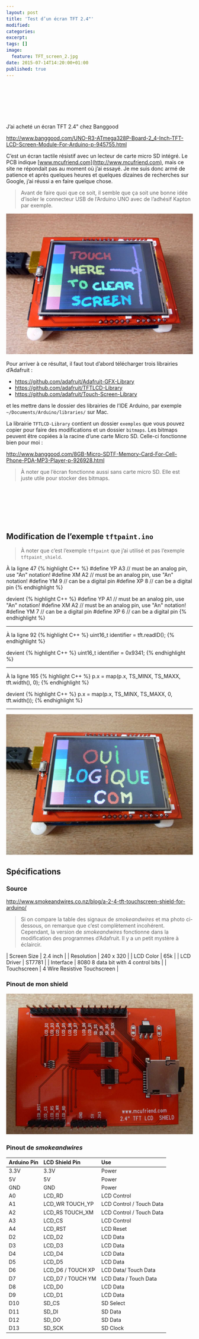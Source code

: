 ```yaml
---
layout: post
title: 'Test d’un écran TFT 2.4"'
modified:
categories:
excerpt:
tags: []
image:
  feature: TFT_screen_2.jpg
date: 2015-07-14T14:20:00+01:00
published: true
---
```



<script async src="//pagead2.googlesyndication.com/pagead/js/adsbygoogle.js"></script>
<!-- ouilogique_1 -->
<ins class="adsbygoogle"
     style="display:inline-block;width:728px;height:90px"
     data-ad-client="ca-pub-5638118185206577"
     data-ad-slot="5843164030"></ins>
<script>
(adsbygoogle = window.adsbygoogle || []).push({});
</script>


J’ai acheté un écran TFT 2.4" chez Banggood

<http://www.banggood.com/UNO-R3-ATmega328P-Board-2_4-Inch-TFT-LCD-Screen-Module-For-Arduino-p-945755.html>

C’est un écran tactile résistif avec un lecteur de carte micro SD intégré. Le PCB indique [www.mcufriend.com](http://www.mcufriend.com), mais ce site ne répondait pas au moment où j’ai essayé. Je me suis donc armé de patience et après quelques heures et quelques dizaines de recherches sur Google, j’ai réussi a en faire quelque chose.

> Avant de faire quoi que ce soit, il semble que ça soit une bonne idée d’isoler le connecteur USB de l’Arduino UNO avec de l’adhésif Kapton par exemple.

![](/files/2015-08-14-2-4-in_TFT_Touch_screen/2-4-in_TFT_Touch_screen_front.jpg)

Pour arriver à ce résultat, il faut tout d’abord télécharger trois librairies d’Adafruit :

- <https://github.com/adafruit/Adafruit-GFX-Library>
- <https://github.com/adafruit/TFTLCD-Library>
- <https://github.com/adafruit/Touch-Screen-Library>

et les mettre dans le dossier des librairies de l’IDE Arduino, par exemple `~/Documents/Arduino/libraries/` sur Mac.

La librairie `TFTLCD-Library` contient un dossier `exemples` que vous pouvez copier pour faire des modifications et un dossier `bitmaps`. Les bitmaps peuvent être copiées à la racine d’une carte Micro SD. Celle-ci fonctionne bien pour moi :

<http://www.banggood.com/8GB-Micro-SDTF-Memory-Card-For-Cell-Phone-PDA-MP3-Player-p-926928.html>

> À noter que l’écran fonctionne aussi sans carte micro SD. Elle est juste utile pour stocker des bitmaps.


<script async src="//pagead2.googlesyndication.com/pagead/js/adsbygoogle.js"></script>
<!-- ouilogique_1 -->
<ins class="adsbygoogle"
     style="display:inline-block;width:728px;height:90px"
     data-ad-client="ca-pub-5638118185206577"
     data-ad-slot="5843164030"></ins>
<script>
(adsbygoogle = window.adsbygoogle || []).push({});
</script>



## Modification de l’exemple `tftpaint.ino`

> À noter que c’est l’exemple `tftpaint` que j’ai utilisé et pas l’exemple `tftpaint_shield`.

À la ligne 47
{% highlight C++ %}
#define YP A3  // must be an analog pin, use "An" notation!
#define XM A2  // must be an analog pin, use "An" notation!
#define YM 9   // can be a digital pin
#define XP 8   // can be a digital pin
{% endhighlight %}

devient
{% highlight C++ %}
#define YP A1  // must be an analog pin, use "An" notation!
#define XM A2  // must be an analog pin, use "An" notation!
#define YM 7   // can be a digital pin
#define XP 6   // can be a digital pin
{% endhighlight %}

---

À la ligne 92
{% highlight C++ %}
uint16_t identifier = tft.readID();
{% endhighlight %}

devient
{% highlight C++ %}
uint16_t identifier = 0x9341;
{% endhighlight %}

---

À la ligne 165
{% highlight C++ %}
p.x = map(p.x, TS_MINX, TS_MAXX, tft.width(), 0);
{% endhighlight %}

devient
{% highlight C++ %}
p.x = map(p.x, TS_MINX, TS_MAXX, 0, tft.width());
{% endhighlight %}

---



![](/files/2015-08-14-2-4-in_TFT_Touch_screen/2-4-in_TFT_Touch_screen_ouilogique_com.jpg)



## Spécifications

### Source

<http://www.smokeandwires.co.nz/blog/a-2-4-tft-touchscreen-shield-for-arduino/>

> Si on compare la table des signaux de *smokeandwires* et ma photo ci-dessous, on remarque que c’est complètement incohérent. Cependant, la version de *smokeandwires* fonctionne dans la modification des programmes d’Adafruit. Il y a un petit mystère à éclaircir.



| Screen Size | 2.4 inch                            |
| Resolution  | 240 x 320                           |
| LCD Color   | 65k                                 |
| LCD Driver  | ST7781                              |
| Interface   | 8080 8 data bit with 4 control bits |
| Touchscreen | 4 Wire Resistive Touchscreen        |


### Pinout de mon shield

![](/files/2015-08-14-2-4-in_TFT_Touch_screen/2-4-in_TFT_Touch_screen_back.jpg)

### Pinout de *smokeandwires*

| Arduino Pin | LCD Shield Pin    | Use                      |
| :--         | :--               | :--                      |
| 3.3V        | 3.3V              | Power                    |
| 5V          | 5V                | Power                    |
| GND         | GND               | Power                    |
| A0          | LCD_RD            | LCD Control              |
| A1          | LCD_WR  TOUCH_YP  | LCD Control / Touch Data |
| A2          | LCD_RS  TOUCH_XM  | LCD Control / Touch Data |
| A3          | LCD_CS            | LCD Control              |
| A4          | LCD_RST           | LCD Reset                |
| D2          | LCD_D2            | LCD Data                 |
| D3          | LCD_D3            | LCD Data                 |
| D4          | LCD_D4            | LCD Data                 |
| D5          | LCD_D5            | LCD Data                 |
| D6          | LCD_D6 / TOUCH XP | LCD Data/ Touch Data     |
| D7          | LCD_D7 / TOUCH YM | LCD Data / Touch Data    |
| D8          | LCD_D0            | LCD Data                 |
| D9          | LCD_D1            | LCD Data                 |
| D10         | SD_CS             | SD Select                |
| D11         | SD_DI             | SD Data                  |
| D12         | SD_DO             | SD Data                  |
| D13         | SD_SCK            | SD Clock                 |





<script async src="//pagead2.googlesyndication.com/pagead/js/adsbygoogle.js"></script>
<!-- ouilogique_1 -->
<ins class="adsbygoogle"
     style="display:inline-block;width:728px;height:90px"
     data-ad-client="ca-pub-5638118185206577"
     data-ad-slot="5843164030"></ins>
<script>
(adsbygoogle = window.adsbygoogle || []).push({});
</script>

